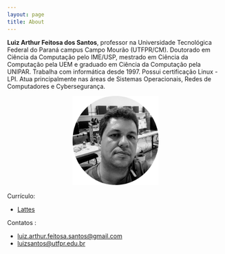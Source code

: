 ```yaml
---
layout: page
title: About
---
```


**Luiz Arthur Feitosa dos Santos**, professor na Universidade Tecnológica Federal do Paraná campus Campo Mourão (UTFPR/CM). Doutorado em Ciência da Computação pelo IME/USP, mestrado em Ciência da Computação pela UEM e graduado em Ciência da Computação pela UNIPAR. Trabalha com informática desde 1997. Possui certificação Linux - LPI. Atua principalmente nas áreas de Sistemas Operacionais, Redes de Computadores e Cybersegurança.

<center>
<img src="docs/imagens/luizGit.png" alt="drawing" width="200" alt="centered image"/>
</center>

Currículo:
 * [Lattes]( http://lattes.cnpq.br/3725232561617394)
 
Contatos : 
 * <luiz.arthur.feitosa.santos@gmail.com>
 * <luizsantos@utfpr.edu.br> 